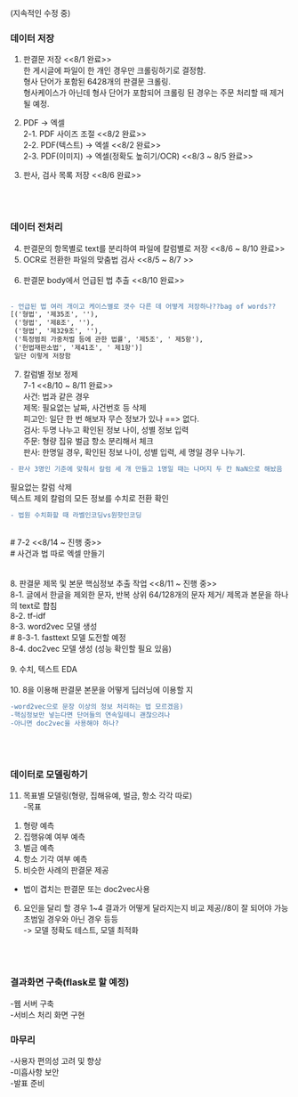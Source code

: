 

(지속적인 수정 중)

### 데이터 저장

1. 판결문 저장   <<8/1 완료>> <br>
한 게시글에 파일이 한 개인 경우만 크롤링하기로 결정함. <br>
형사 단어가 포함된 6428개의 판결문 크롤링. <br>
형사케이스가 아닌데 형사 단어가 포함되어 크롤링 된 경우는 주문 처리할 때 제거될 예정. <br>

2. PDF -> 엑셀 <br>
2-1. PDF 사이즈 조절 <<8/2 완료>> <br>
2-2. PDF(텍스트) -> 엑셀 <<8/2 완료>> <br>
2-3. PDF(이미지) -> 엑셀(정확도 높히기/OCR) <<8/3 ~ 8/5 완료>> <br>
3. 판사, 검사 목록 저장 <<8/6 완료>> <br>

<br>
<br>

### 데이터 전처리 

4. 판결문의 항목별로 text를 분리하여 파일에 칼럼별로 저장 <<8/6 ~ 8/10 완료>> <br> 
5. OCR로 전환한 파일의 맞춤법 검사 <<8/5 ~ 8/7 >> <br> <br>
6. 판결문 body에서 언급된 법 추출 <<8/10 완료>> <br> <br>
```diff 
- 언급된 법 여러 개이고 케이스별로 갯수 다른 데 어떻게 저장하나??bag of words?? 
[('형법', '제35조', ''),
 ('형법', '제8조', ''),
 ('형법', '제329조', ''),
 ('특정범죄 가중처벌 등에 관한 법률', '제5조', ' 제5항'),
 ('헌법재판소법', '제41조', ' 제1항')]
 일단 이렇게 저장함
```
7. 칼럼별 정보 정제 <br>
7-1 <<8/10 ~ 8/11 완료>> <br>
사건: 법과 같은 경우 <br>
제목: 필요없는 날짜, 사건번호 등 삭제 <br>
피고인: 일단 한 번 해보자 무슨 정보가 있나 ==> 없다. <br> 
검사: 두명 나누고 확인된 정보 나이, 성별 정보 입력 <br>
주문: 형량 집유 벌금 항소 분리해서 체크 <br>
판사: 한명일 경우, 확인된 정보 나이, 성별 입력, 세 명일 경우 나누기. <br>
```diff 
- 판사 3명인 기준에 맞춰서 칼럼 세 개 만들고 1명일 때는 나머지 두 칸 NaN으로 해놨음
```
필요없는 칼럼 삭제<br>
텍스트 제외 칼럼의 모든 정보를 수치로 전환 확인 <br>
```diff 
- 법원 수치화할 때 라벨인코딩vs원핫인코딩
```
<br>
# 7-2 <<8/14 ~ 진행 중>> <br>
# 사건과 법 따로 엑셀 만들기<br>
<br>
<br>
8. 판결문 제목 및 본문 핵심정보 추출 작업 <<8/11 ~ 진행 중>> <br>
8-1. 글에서 한글을 제외한 문자, 반복 상위 64/128개의 문자 제거/ 제목과 본문을 하나의 text로 합침<br>
8-2. tf-idf <br>
8-3. word2vec 모델 생성 <br>
# 8-3-1. fasttext 모델 도전할 예정 <br>
8-4. doc2vec 모델 생성 (성능 확인할 필요 있음) <br>
<br>
9. 수치, 텍스트 EDA <br>
<br>
10. 8을 이용해 판결문 본문을 어떻게 딥러닝에 이용할 지 <br> 

```diff 
-word2vec으로 문장 이상의 정보 처리하는 법 모르겠음)
-핵심정보만 넣는다면 단어들의 연속일테니 괜찮으려나
-아니면 doc2vec을 사용해야 하나?
```

<br>
<br>

### 데이터로 모델링하기

11. 목표별 모델링(형량, 집해유예, 벌금, 항소 각각 따로) <br>
-목표
1) 형량 예측
2) 집행유예 여부 예측
3) 벌금 예측 <br>
4) 항소 기각 여부 예측
5) 비슷한 사례의 판결문 제공 <br>
- 법이 겹치는 판결문 또는 doc2vec사용
6) 요인을 달리 할 경우 1~4 결과가 어떻게 달라지는지 비교 제공//8이 잘 되어야 가능
초범일 경우와 아닌 경우 등등 <br>
-> 모델 정확도 테스트, 모델 최적화
<br>
<br>

### 결과화면 구축(flask로 할 예정)

-웹 서버 구축 <br>
-서비스 처리 화면 구현

### 마무리

-사용자 편의성 고려 및 향상<br>
-미흡사항 보안<br>
-발표 준비

